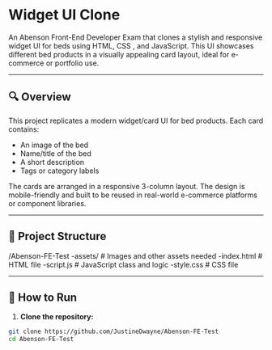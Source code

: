 # Widget UI Clone

An Abenson Front-End Developer Exam that clones a stylish and responsive widget UI for beds using HTML, CSS , and JavaScript. This UI showcases different bed products in a visually appealing card layout, ideal for e-commerce or portfolio use.

---

## 🔍 Overview

This project replicates a modern widget/card UI for bed products. Each card contains:
- An image of the bed
- Name/title of the bed
- A short description
- Tags or category labels

The cards are arranged in a responsive 3-column layout. The design is mobile-friendly and built to be reused in real-world e-commerce platforms or component libraries.

---

## 🧩 Project Structure
/Abenson-FE-Test
-assets/     # Images and other assets needed
-index.html  # HTML file
-script.js   # JavaScript class and logic
-style.css   # CSS file



---

## 🚀 How to Run

1. **Clone the repository:**

```bash
git clone https://github.com/JustineDwayne/Abenson-FE-Test
cd Abenson-FE-Test

